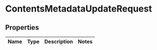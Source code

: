 
# ContentsMetadataUpdateRequest

## Properties
Name | Type | Description | Notes
------------ | ------------- | ------------- | -------------



